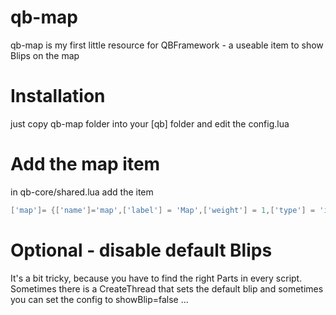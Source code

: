 # qb-map
qb-map is my first little resource for QBFramework - a useable item to show Blips on the map

# Installation
just copy qb-map folder into your [qb] folder and edit the config.lua

# Add the map item
in qb-core/shared.lua add the item

```lua
['map']= {['name']='map',['label'] = 'Map',['weight'] = 1,['type'] = 'item',['image'] = 'map.png',['unique'] = true,['useable'] = true,['shouldClose'] = true,['combinable']=nil,['description']='A map that shows useful places'},
```

# Optional - disable default Blips

It's a bit tricky, because you have to find the right Parts in every script. Sometimes there is a CreateThread that sets the default blip and sometimes you can set the config to showBlip=false ...
